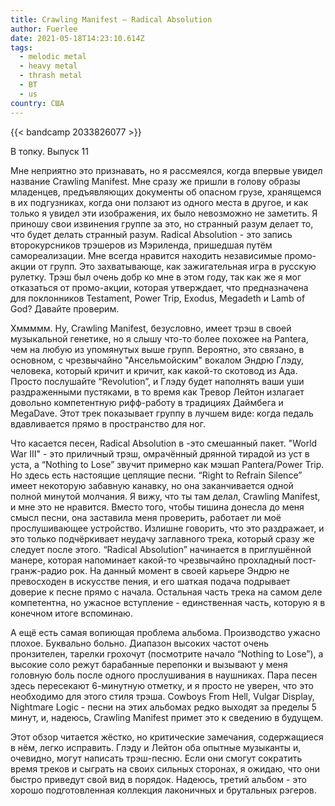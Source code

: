 ```yaml
---
title: Crawling Manifest — Radical Absolution
author: Fuerlee
date: 2021-05-18T14:23:10.614Z
tags:
  - melodic metal
  - heavy metal
  - thrash metal
  - ВТ
  - us
country: США
---
```

{{< bandcamp 2033826077 >}}

В топку. Выпуск 11



Мне неприятно это признавать, но я рассмеялся, когда впервые увидел название Crawling Manifest. Мне сразу же пришли в голову образы младенцев, предъявляющих документы об опасном грузе, хранящемся в их подгузниках, когда они ползают из одного места в другое, и как только я увидел эти изображения, их было невозможно не заметить. Я приношу свои извинения группе за это, но странный разум делает то, что будет делать странный разум. Radical Absolution - это запись второкурсников трэшеров из Мэриленда, пришедшая путём самореализации. Мне всегда нравится находить независимые промо-акции от групп. Это захватывающе, как зажигательная игра в русскую рулетку. Трэш был очень добр ко мне в этом году, так как же я мог отказаться от промо-акции, которая утверждает, что предназначена для поклонников Testament, Power Trip, Exodus, Megadeth и Lamb of God? Давайте проверим.



Хммммм. Ну, Crawling Manifest, безусловно, имеет трэш в своей музыкальной генетике, но я слышу что-то более похожее на Pantera, чем на любую из упомянутых выше групп. Вероятно, это связано, в основном, с чрезвычайно "Ансельмойским" вокалом Эндрю Глэду, человека, который кричит и кричит, как какой-то скотовод из Ада. Просто послушайте “Revolution”, и Глэду будет наполнять ваши уши раздраженными пустяками, в то время как Тревор Лейтон излагает довольно компетентную рифф-работу в традициях Даймбега и MegaDave. Этот трек показывает группу в лучшем виде: когда педаль вдавливается прямо в пространство для ног.



Что касается песен, Radical Absolution в -это смешанный пакет. "World War III" - это приличный трэш, омрачённый дрянной тирадой из уст в уста, а “Nothing to Lose” звучит примерно как мэшап Pantera/Power Trip. Но здесь есть настоящие цеплящие песни. “Right to Refrain Silence” имеет некоторую забавную канавку, но она заканчивается одной полной минутой молчания. Я вижу, что ты там делал, Crawling Manifest, и мне это не нравится. Вместо того, чтобы тишина донесла до меня смысл песни, она заставила меня проверить, работает ли моё прослушивающее устройство. Излишне говорить, что это раздражает, и это только подчёркивает неудачу заглавного трека, который сразу же следует после этого. “Radical Absolution” начинается в приглушённой манере, которая напоминает какой-то чрезвычайно прохладный пост-гранж-радио рок. На данный момент в своей карьере Эндрю не превосходен в искусстве пения, и его шаткая подача подрывает доверие к песне прямо с начала. Остальная часть трека на самом деле компетентна, но ужасное вступление - единственная часть, которую я в конечном итоге вспоминаю.



А ещё есть самая вопиющая проблема альбома. Производство ужасно плохое. Буквально больно. Диапазон высоких частот очень пронзителен, тарелки грохочут (посмотрите начало “Nothing to Lose”), а высокие соло режут барабанные перепонки и вызывают у меня головную боль после одного прослушивания в наушниках. Пара песен здесь пересекают 6-минутную отметку, и я просто не уверен, что это необходимо для этого стиля трэша. Cowboys From Hell, Vulgar Display, Nightmare Logic - песни на этих альбомах редко выходят за пределы 5 минут, и, надеюсь, Crawling Manifest примет это к сведению в будущем.



Этот обзор читается жёстко, но критические замечания, содержащиеся в нём, легко исправить. Глэду и Лейтон оба опытные музыканты и, очевидно, могут написать трэш-песню. Если они смогут сократить время треков и сыграть на своих сильных сторонах, я ожидаю, что они быстро приведут свой вид в порядок. Надеюсь, третий альбом - это хорошо подготовленная коллекция лаконичных и брутальных рэгеров.
